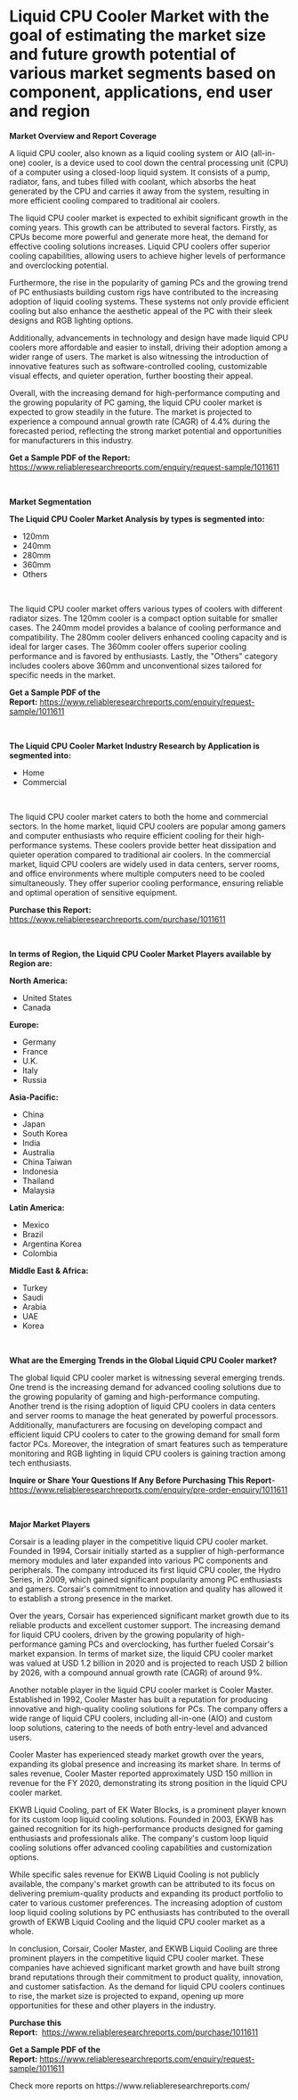 <p><h1>Liquid CPU Cooler Market with the goal of estimating the market size and future growth potential of various market segments based on component, applications, end user and region</h1></p><p><strong>Market Overview and Report Coverage</strong></p>
<p><p>A liquid CPU cooler, also known as a liquid cooling system or AIO (all-in-one) cooler, is a device used to cool down the central processing unit (CPU) of a computer using a closed-loop liquid system. It consists of a pump, radiator, fans, and tubes filled with coolant, which absorbs the heat generated by the CPU and carries it away from the system, resulting in more efficient cooling compared to traditional air coolers.</p><p>The liquid CPU cooler market is expected to exhibit significant growth in the coming years. This growth can be attributed to several factors. Firstly, as CPUs become more powerful and generate more heat, the demand for effective cooling solutions increases. Liquid CPU coolers offer superior cooling capabilities, allowing users to achieve higher levels of performance and overclocking potential.</p><p>Furthermore, the rise in the popularity of gaming PCs and the growing trend of PC enthusiasts building custom rigs have contributed to the increasing adoption of liquid cooling systems. These systems not only provide efficient cooling but also enhance the aesthetic appeal of the PC with their sleek designs and RGB lighting options.</p><p>Additionally, advancements in technology and design have made liquid CPU coolers more affordable and easier to install, driving their adoption among a wider range of users. The market is also witnessing the introduction of innovative features such as software-controlled cooling, customizable visual effects, and quieter operation, further boosting their appeal.</p><p>Overall, with the increasing demand for high-performance computing and the growing popularity of PC gaming, the liquid CPU cooler market is expected to grow steadily in the future. The market is projected to experience a compound annual growth rate (CAGR) of 4.4% during the forecasted period, reflecting the strong market potential and opportunities for manufacturers in this industry.</p></p>
<p><strong>Get a Sample PDF of the Report:</strong> <a href="https://www.reliableresearchreports.com/enquiry/request-sample/1011611">https://www.reliableresearchreports.com/enquiry/request-sample/1011611</a></p>
<p>&nbsp;</p>
<p><strong>Market Segmentation</strong></p>
<p><strong>The Liquid CPU Cooler Market Analysis by types is segmented into:</strong></p>
<p><ul><li>120mm</li><li>240mm</li><li>280mm</li><li>360mm</li><li>Others</li></ul></p>
<p>&nbsp;</p>
<p><p>The liquid CPU cooler market offers various types of coolers with different radiator sizes. The 120mm cooler is a compact option suitable for smaller cases. The 240mm model provides a balance of cooling performance and compatibility. The 280mm cooler delivers enhanced cooling capacity and is ideal for larger cases. The 360mm cooler offers superior cooling performance and is favored by enthusiasts. Lastly, the "Others" category includes coolers above 360mm and unconventional sizes tailored for specific needs in the market.</p></p>
<p><strong>Get a Sample PDF of the Report:</strong>&nbsp;<a href="https://www.reliableresearchreports.com/enquiry/request-sample/1011611">https://www.reliableresearchreports.com/enquiry/request-sample/1011611</a></p>
<p>&nbsp;</p>
<p><strong>The Liquid CPU Cooler Market Industry Research by Application is segmented into:</strong></p>
<p><ul><li>Home</li><li>Commercial</li></ul></p>
<p>&nbsp;</p>
<p><p>The liquid CPU cooler market caters to both the home and commercial sectors. In the home market, liquid CPU coolers are popular among gamers and computer enthusiasts who require efficient cooling for their high-performance systems. These coolers provide better heat dissipation and quieter operation compared to traditional air coolers. In the commercial market, liquid CPU coolers are widely used in data centers, server rooms, and office environments where multiple computers need to be cooled simultaneously. They offer superior cooling performance, ensuring reliable and optimal operation of sensitive equipment.</p></p>
<p><strong>Purchase this Report:</strong>&nbsp; <a href="https://www.reliableresearchreports.com/purchase/1011611">https://www.reliableresearchreports.com/purchase/1011611</a></p>
<p>&nbsp;</p>
<p><strong>In terms of Region, the Liquid CPU Cooler Market Players available by Region are:</strong></p>
<p>
    <p> <strong> North America: </strong>
        <ul>
            <li>United States</li>
            <li>Canada</li>
        </ul>
        </p> 
    <p> <strong> Europe: </strong>
        <ul>
            <li>Germany</li>
            <li>France</li>
            <li>U.K.</li>
            <li>Italy</li>
            <li>Russia</li>
        </ul>
        </p> 
    <p> <strong> Asia-Pacific: </strong>
        <ul>
            <li>China</li>
            <li>Japan</li>
            <li>South Korea</li>
            <li>India</li>
            <li>Australia</li>
            <li>China Taiwan</li>
            <li>Indonesia</li>
            <li>Thailand</li>
            <li>Malaysia</li>
        </ul>
        </p> 
    <p> <strong> Latin America: </strong>
        <ul>
            <li>Mexico</li>
            <li>Brazil</li>
            <li>Argentina Korea</li>
            <li>Colombia</li>
        </ul>
        </p> 
    <p> <strong> Middle East & Africa: </strong>
        <ul>
            <li>Turkey</li>
            <li>Saudi</li>
            <li>Arabia</li>
            <li>UAE</li>
            <li>Korea</li>
        </ul>
    </p>
    </p>
<p>&nbsp;</p>
<p><strong>What are the Emerging Trends in the Global Liquid CPU Cooler market?</strong></p>
<p><p>The global liquid CPU cooler market is witnessing several emerging trends. One trend is the increasing demand for advanced cooling solutions due to the growing popularity of gaming and high-performance computing. Another trend is the rising adoption of liquid CPU coolers in data centers and server rooms to manage the heat generated by powerful processors. Additionally, manufacturers are focusing on developing compact and efficient liquid CPU coolers to cater to the growing demand for small form factor PCs. Moreover, the integration of smart features such as temperature monitoring and RGB lighting in liquid CPU coolers is gaining traction among tech enthusiasts.</p></p>
<p><strong>Inquire or Share Your Questions If Any Before Purchasing This Report</strong>- <a href="https://www.reliableresearchreports.com/enquiry/pre-order-enquiry/1011611">https://www.reliableresearchreports.com/enquiry/pre-order-enquiry/1011611</a></p>
<p>&nbsp;</p>
<p><strong>Major Market Players</strong></p>
<p><p>Corsair is a leading player in the competitive liquid CPU cooler market. Founded in 1994, Corsair initially started as a supplier of high-performance memory modules and later expanded into various PC components and peripherals. The company introduced its first liquid CPU cooler, the Hydro Series, in 2009, which gained significant popularity among PC enthusiasts and gamers. Corsair's commitment to innovation and quality has allowed it to establish a strong presence in the market.</p><p>Over the years, Corsair has experienced significant market growth due to its reliable products and excellent customer support. The increasing demand for liquid CPU coolers, driven by the growing popularity of high-performance gaming PCs and overclocking, has further fueled Corsair's market expansion. In terms of market size, the liquid CPU cooler market was valued at USD 1.2 billion in 2020 and is projected to reach USD 2 billion by 2026, with a compound annual growth rate (CAGR) of around 9%.</p><p>Another notable player in the liquid CPU cooler market is Cooler Master. Established in 1992, Cooler Master has built a reputation for producing innovative and high-quality cooling solutions for PCs. The company offers a wide range of liquid CPU coolers, including all-in-one (AIO) and custom loop solutions, catering to the needs of both entry-level and advanced users.</p><p>Cooler Master has experienced steady market growth over the years, expanding its global presence and increasing its market share. In terms of sales revenue, Cooler Master reported approximately USD 150 million in revenue for the FY 2020, demonstrating its strong position in the liquid CPU cooler market.</p><p>EKWB Liquid Cooling, part of EK Water Blocks, is a prominent player known for its custom loop liquid cooling solutions. Founded in 2003, EKWB has gained recognition for its high-performance products designed for gaming enthusiasts and professionals alike. The company's custom loop liquid cooling solutions offer advanced cooling capabilities and customization options.</p><p>While specific sales revenue for EKWB Liquid Cooling is not publicly available, the company's market growth can be attributed to its focus on delivering premium-quality products and expanding its product portfolio to cater to various customer preferences. The increasing adoption of custom loop liquid cooling solutions by PC enthusiasts has contributed to the overall growth of EKWB Liquid Cooling and the liquid CPU cooler market as a whole.</p><p>In conclusion, Corsair, Cooler Master, and EKWB Liquid Cooling are three prominent players in the competitive liquid CPU cooler market. These companies have achieved significant market growth and have built strong brand reputations through their commitment to product quality, innovation, and customer satisfaction. As the demand for liquid CPU coolers continues to rise, the market size is projected to expand, opening up more opportunities for these and other players in the industry.</p></p>
<p><strong>Purchase this Report:</strong>&nbsp;&nbsp;<a href="https://www.reliableresearchreports.com/purchase/1011611">https://www.reliableresearchreports.com/purchase/1011611</a></p>
<p></p>
<p><strong>Get a Sample PDF of the Report:</strong>&nbsp;<a href="https://www.reliableresearchreports.com/enquiry/request-sample/1011611">https://www.reliableresearchreports.com/enquiry/request-sample/1011611</a></p>
<p>Check more reports on https://www.reliableresearchreports.com/</p>
